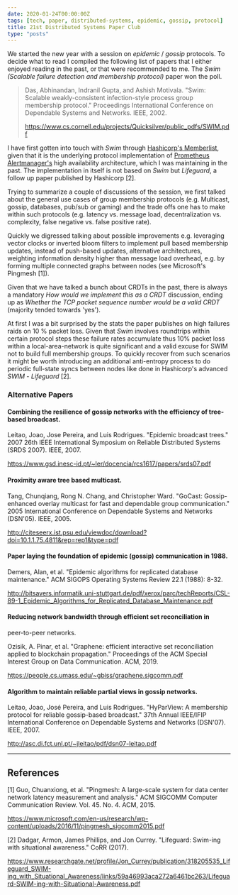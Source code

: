 ```yaml
---
date: 2020-01-24T00:00:00Z
tags: [tech, paper, distributed-systems, epidemic, gossip, protocol]
title: 21st Distributed Systems Paper Club
type: "posts"
---
```


We started the new year with a session on *epidemic* / *gossip* protocols. To
decide what to read I compiled the following list of papers that I either
enjoyed reading in the past, or that were recommended to me. The *Swim (Scalable
failure detection and membership protocol)* paper won the poll.

> Das, Abhinandan, Indranil Gupta, and Ashish Motivala. "Swim: Scalable
> weakly-consistent infection-style process group membership protocol."
> Proceedings International Conference on Dependable Systems and Networks. IEEE,
> 2002.
>
> https://www.cs.cornell.edu/projects/Quicksilver/public_pdfs/SWIM.pdf

I have first gotten into touch with *Swim* through [Hashicorp's
Memberlist](https://github.com/hashicorp/memberlist), given that it is the
underlying protocol implementation of [Prometheus
Alertmanager's](https://github.com/prometheus/alertmanager/) high availability
architecture, which I was maintaining in the past. The implementation in itself
is not based on *Swim* but *Lifeguard*, a follow up paper published by Hashicorp
[2].

Trying to summarize a couple of discussions of the session, we first talked
about the general use cases of group membership protocols (e.g. Multicast,
gossip, databases, pub/sub or gaming) and the trade offs one has to make within
such protocols (e.g. latency vs. message load, decentralization vs. complexity,
false negative vs. false positive rate).

Quickly we digressed talking about possible improvements e.g. leveraging vector
clocks or inverted bloom filters to implement pull based membership updates,
instead of push-based updates, alternative architectures, weighting information
density higher than message load overhead, e.g. by forming multiple connected
graphs between nodes (see Microsoft's Pingmesh [1]).

Given that we have talked a bunch about CRDTs in the past, there is always a
mandatory *How would we implement this as a CRDT* discussion, ending up as
*Whether the TCP packet sequence number would be a valid CRDT* (majority tended
towards 'yes').

At first I was a bit surprised by the stats the paper publishes on high failures
raids on 10 % packet loss. Given that *Swim* involves roundtrips within certain
protocol steps these failure rates accumulate thus 10% packet loss within a
local-area-network is quite significant and a valid excuse for SWIM not to build
full membership groups. To quickly recover from such scenarios it might be worth
introducing an additional anti-entropy process to do periodic full-state syncs
between nodes like done in Hashicorp's advanced *SWIM* - *Lifeguard* [2].


### Alternative Papers



#### Combining the resilience of gossip networks with the efficiency of tree-based broadcast.

Leitao, Joao, Jose Pereira, and Luis Rodrigues. "Epidemic broadcast trees." 2007
26th IEEE International Symposium on Reliable Distributed Systems (SRDS 2007).
IEEE, 2007.

https://www.gsd.inesc-id.pt/~ler/docencia/rcs1617/papers/srds07.pdf


#### Proximity aware tree based multicast.

Tang, Chunqiang, Rong N. Chang, and Christopher Ward. "GoCast: Gossip-enhanced
overlay multicast for fast and dependable group communication." 2005
International Conference on Dependable Systems and Networks (DSN'05). IEEE,
2005.

http://citeseerx.ist.psu.edu/viewdoc/download?doi=10.1.1.75.4811&rep=rep1&type=pdf


#### Paper laying the foundation of epidemic (gossip) communication in 1988.

Demers, Alan, et al. "Epidemic algorithms for replicated database maintenance."
ACM SIGOPS Operating Systems Review 22.1 (1988): 8-32.

http://bitsavers.informatik.uni-stuttgart.de/pdf/xerox/parc/techReports/CSL-89-1_Epidemic_Algorithms_for_Replicated_Database_Maintenance.pdf



#### Reducing network bandwidth through efficient set reconciliation in
peer-to-peer networks.

Ozisik, A. Pinar, et al. "Graphene: efficient interactive set reconciliation
applied to blockchain propagation." Proceedings of the ACM Special Interest
Group on Data Communication. ACM, 2019.

https://people.cs.umass.edu/~gbiss/graphene.sigcomm.pdf


#### Algorithm to maintain reliable partial views in gossip networks.

Leitao, Joao, José Pereira, and Luis Rodrigues. "HyParView: A membership
protocol for reliable gossip-based broadcast." 37th Annual IEEE/IFIP
International Conference on Dependable Systems and Networks (DSN'07). IEEE,
2007.

http://asc.di.fct.unl.pt/~jleitao/pdf/dsn07-leitao.pdf


---

## References


[1] Guo, Chuanxiong, et al. "Pingmesh: A large-scale system for data center
network latency measurement and analysis." ACM SIGCOMM Computer Communication
Review. Vol. 45. No. 4. ACM, 2015.

https://www.microsoft.com/en-us/research/wp-content/uploads/2016/11/pingmesh_sigcomm2015.pdf


[2] Dadgar, Armon, James Phillips, and Jon Currey. "Lifeguard: Swim-ing with
situational awareness." CoRR (2017).

https://www.researchgate.net/profile/Jon_Currey/publication/318205535_Lifeguard_SWIM-ing_with_Situational_Awareness/links/59a46993aca272a6461bc263/Lifeguard-SWIM-ing-with-Situational-Awareness.pdf



